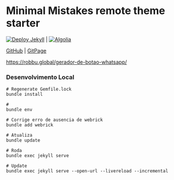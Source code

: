 # Minimal Mistakes remote theme starter

[![Deploy Jekyll](https://github.com/michelmetran/michelmetran.github.io/actions/workflows/publish.yml/badge.svg)](https://github.com/michelmetran/michelmetran.github.io/actions/workflows/publish.yml) | [![Algolia](https://github.com/michelmetran/michelmetran.github.io/actions/workflows/algolia-search.yml/badge.svg)](https://github.com/michelmetran/michelmetran.github.io/actions/workflows/algolia-search.yml)

[GitHub](https://github.com/michelmetran/michelmetran.github.io) |
[GitPage](https://michelmetran.github.io/)



https://robbu.global/gerador-de-botao-whatsapp/







### Desenvolvimento Local

```shell
# Regenerate Gemfile.lock
bundle install

#
bundle env

# Corrige erro de ausencia de webrick
bundle add webrick

# Atualiza
bundle update

# Roda
bundle exec jekyll serve

# Update
bundle exec jekyll serve --open-url --livereload --incremental
```